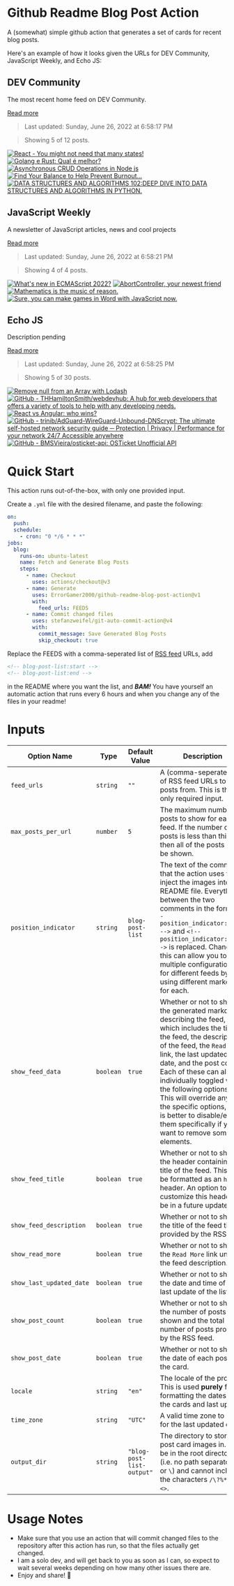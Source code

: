 # Github Readme Blog Post Action

A (somewhat) simple github action that generates a set of cards for recent blog posts.

Here's an example of how it looks given the URLs for DEV Community, JavaScript Weekly, and Echo JS:

<!-- post-list:start -->
## DEV Community

The most recent home feed on DEV Community.

[Read more](https://dev.to)
> Last updated: Sunday, June 26, 2022 at 6:58:17 PM

> Showing 5 of 12 posts.

[![React - You might not need that many states!](https://raw.githubusercontent.com/ErrorGamer2000/github-readme-blog-post-action/main/generated_files/DEV_Community/React_-_You_might_not_need_that_many_states!.svg)](https://dev.to/noriller/react-you-might-not-need-that-many-states-5el)
[![Golang e Rust: Qual é melhor?](https://raw.githubusercontent.com/ErrorGamer2000/github-readme-blog-post-action/main/generated_files/DEV_Community/Golang_e_Rust__Qual_é_melhor_.svg)](https://dev.to/feministech/golang-e-rust-qual-e-melhor-4559)
[![Asynchronous CRUD Operations in Node js](https://raw.githubusercontent.com/ErrorGamer2000/github-readme-blog-post-action/main/generated_files/DEV_Community/Asynchronous_CRUD_Operations_in_Node_js.svg)](https://dev.to/crackingdemon/asynchronous-crud-operations-in-node-js-lgj)
[![Find Your Balance to Help Prevent Burnout...](https://raw.githubusercontent.com/ErrorGamer2000/github-readme-blog-post-action/main/generated_files/DEV_Community/Find_Your_Balance_to_Help_Prevent_Burnout....svg)](https://dev.to/dfeliciano3/find-your-balance-to-help-prevent-burnout-4ebm)
[![DATA STRUCTURES AND ALGORITHMS 102:DEEP DIVE INTO DATA STRUCTURES AND ALGORITHMS IN PYTHON.](https://raw.githubusercontent.com/ErrorGamer2000/github-readme-blog-post-action/main/generated_files/DEV_Community/DATA_STRUCTURES_AND_ALGORITHMS_102_DEEP_DIVE_INTO_DATA_STRUCTURES_AND_ALGORITHMS_IN_PYTHON..svg)](https://dev.to/violakithinji/data-structures-and-algorithms-102deep-dive-into-data-structures-and-algorithms-4n2f)


## JavaScript Weekly

A newsletter of JavaScript articles, news and cool projects

[Read more](https://javascriptweekly.com/)
> Last updated: Sunday, June 26, 2022 at 6:58:21 PM

> Showing 4 of 4 posts.

[![What's new in ECMAScript 2022?](https://raw.githubusercontent.com/ErrorGamer2000/github-readme-blog-post-action/main/generated_files/JavaScript_Weekly/What's_new_in_ECMAScript_2022_.svg)](https://javascriptweekly.com/issues/595)
[![AbortController, your newest friend](https://raw.githubusercontent.com/ErrorGamer2000/github-readme-blog-post-action/main/generated_files/JavaScript_Weekly/AbortController__your_newest_friend.svg)](https://javascriptweekly.com/issues/594)
[![Mathematics is the music of reason.](https://raw.githubusercontent.com/ErrorGamer2000/github-readme-blog-post-action/main/generated_files/JavaScript_Weekly/Mathematics_is_the_music_of_reason..svg)](https://javascriptweekly.com/issues/593)
[![Sure, you can make games in Word with JavaScript now.](https://raw.githubusercontent.com/ErrorGamer2000/github-readme-blog-post-action/main/generated_files/JavaScript_Weekly/Sure__you_can_make_games_in_Word_with_JavaScript_now..svg)](https://javascriptweekly.com/issues/592)


## Echo JS

Description pending

[Read more](
http://www.echojs.com
)
> Last updated: Sunday, June 26, 2022 at 6:58:25 PM

> Showing 5 of 30 posts.

[![Remove null from an Array with Lodash](https://raw.githubusercontent.com/ErrorGamer2000/github-readme-blog-post-action/main/generated_files/_Echo_JS_/Remove_null_from_an_Array_with_Lodash.svg)](
https://masteringjs.io/tutorials/lodash/remove-null-from-array
)
[![GitHub - THHamiltonSmith/webdevhub: A hub for web developers that offers a variety of tools to help with any developing needs.](https://raw.githubusercontent.com/ErrorGamer2000/github-readme-blog-post-action/main/generated_files/_Echo_JS_/GitHub_-_THHamiltonSmith_webdevhub__A_hub_for_web_developers_that_offers_a_variety_of_tools_to_help_with_any_developing_needs..svg)](https://github.com/THHamiltonSmith/webdevhub)
[![React vs Angular: who wins?](https://raw.githubusercontent.com/ErrorGamer2000/github-readme-blog-post-action/main/generated_files/_Echo_JS_/React_vs_Angular__who_wins_.svg)](https://blog.openreplay.com/react-vs-angular-who-wins)
[![GitHub - trinib/AdGuard-WireGuard-Unbound-DNScrypt: The ultimate self-hosted network security guide ─ Protection |  Privacy | Performance for your network 24/7 Accessible anywhere](https://raw.githubusercontent.com/ErrorGamer2000/github-readme-blog-post-action/main/generated_files/_Echo_JS_/GitHub_-_trinib_AdGuard-WireGuard-Unbound-DNScrypt__The_ultimate_self-hosted_network_security_guide_─_Protection____Privacy___Performance_for_your_network_24_7_Accessible_anywhere.svg)](https://github.com/trinib/AdGuard-WireGuard-Unbound-DNScrypt)
[![GitHub - BMSVieira/osticket-api: OSTicket Unofficial API](https://raw.githubusercontent.com/ErrorGamer2000/github-readme-blog-post-action/main/generated_files/_Echo_JS_/GitHub_-_BMSVieira_osticket-api__OSTicket_Unofficial_API.svg)](https://github.com/BMSVieira/osticket-api)


<!-- post-list:end -->

# Quick Start

This action runs out-of-the-box, with only one provided input.

Create a `.yml` file with the desired filename, and paste the following:

```yml
on:
  push:
  schedule:
    - cron: "0 */6 * * *"
jobs:
  blog:
    runs-on: ubuntu-latest
    name: Fetch and Generate Blog Posts
    steps:
      - name: Checkout
        uses: actions/checkout@v3
      - name: Generate
        uses: ErrorGamer2000/github-readme-blog-post-action@v1
        with:
          feed_urls: FEEDS
      - name: Commit changed files
        uses: stefanzweifel/git-auto-commit-action@v4
        with:
          commit_message: Save Generated Blog Posts
          skip_checkout: true
```

Replace the FEEDS with a comma-seperated list of [RSS feed](https://rss.com/blog/how-do-rss-feeds-work/) URLs, add

```md
<!-- blog-post-list:start -->
<!-- blog-post-list:end -->
```

in the README where you want the list, and **_BAM!_** You have yourself an automatic action that runs every 6 hours and when you change any of the files in your readme!

# Inputs

<table>
  <thead>
    <tr>
      <th>Option Name</th>
      <th>Type</th>
      <th>Default Value</th>
      <th>Description</th>
    </tr>
  </thead>
  <tbody>
    <tr>
      <td><code>feed_urls</code></td>
      <td><code>string</code></td>
      <td><code>""</code></td>
      <td>A (comma-seperated) list of RSS feed URLs to load posts from. This is the only required input.</td>
    </tr>
    <tr>
      <td><code>max_posts_per_url</code></td>
      <td><code>number</code></td>
      <td><code>5</code></td>
      <td>The maximum number of posts to show for each feed. If the number of posts is less than this, then all of the posts will be shown.</td>
    </tr>
    <tr>
      <td><code>position_indicator</code></td>
      <td><code>string</code></td>
      <td><code>blog-post-list</code></td>
      <td>The text of the comments that the action uses to inject the images into the README file. Everything between the two comments in the form <code>&lt;!-- position_indicator:start --&gt;</code> and <code>&lt;!-- position_indicator:end --&gt;</code> is replaced. Changing this can allow you to use multiple configurations for different feeds by using different markers for each.</td>
    </tr>
    <tr>
      <td><code>show_feed_data</code></td>
      <td><code>boolean</code></td>
      <td><code>true</code></td>
      <td>Whether or not to show the generated markdown describing the feed, which includes the title of the feed, the description of the feed, the <code>Read More</code> link, the last updated date, and the post count. Each of these can also be individually toggled with the following options. This will override any of the specific options, so it is better to disable/enable them specifically if you want to remove some elements.</td>
    </tr>
    <tr>
      <td><code>show_feed_title</code></td>
      <td><code>boolean</code></td>
      <td><code>true</code></td>
      <td>Whether or not to show the header containing the title of the feed. This will be formatted as an <code>h2</code> header. An option to customize this header will be in a future update.</td>
    </tr>
    <tr>
      <td><code>show_feed_description</code></td>
      <td><code>boolean</code></td>
      <td><code>true</code></td>
      <td>Whether or not to show the title of the feed that is provided by the RSS feed.</td>
    </tr>
    <tr>
      <td><code>show_read_more</code></td>
      <td><code>boolean</code></td>
      <td><code>true</code></td>
      <td>Whether or not to show the <code>Read More</code> link under the feed description.</td>
    </tr>
    <tr>
      <td><code>show_last_updated_date</code></td>
      <td><code>boolean</code></td>
      <td><code>true</code></td>
      <td>Whether or not to show the date and time of the last update of the list.</td>
    </tr>
    <tr>
      <td><code>show_post_count</code></td>
      <td><code>boolean</code></td>
      <td><code>true</code></td>
      <td>Whether or not to show the number of posts shown and the total number of posts provided by the RSS feed.</td>
    </tr>
    <tr>
      <td><code>show_post_date</code></td>
      <td><code>boolean</code></td>
      <td><code>true</code></td>
      <td>Whether or not to show the date of each post on the card.</td>
    </tr>
    <tr>
      <td><code>locale</code></td>
      <td><code>string</code></td>
      <td><code>"en"</code></td>
      <td>The locale of the project. This is used <strong>purely</strong> for formatting the dates of the cards and last update.</td>
    </tr>
    <tr>
      <td><code>time_zone</code></td>
      <td><code>string</code></td>
      <td><code>"UTC"</code></td>
      <td>A valid time zone to use for the last updated date.</td>
    </tr>
    <tr>
      <td><code>output_dir</code></td>
      <td><code>string</code></td>
      <td><code>"blog-post-list-output"</code></td>
      <td>The directory to store the post card images in. Must be in the root directory (i.e. no path separators <code>/</code> or <code>\</code>) and cannot include the characters <code>/\?%*:|"&lt;&gt;</code>.</td>
    </tr>
<!--
    <tr>
      <td><code></code></td>
      <td><cde></cde></td>
      <td><code></code></td>
      <td></td>
    </tr>
-->
  </tbody>
</table>

# Usage Notes

- Make sure that you use an action that will commit changed files to the repository after this action has run, so that the files actually get changed.
- I am a solo dev, and will get back to you as soon as I can, so expect to wait several weeks depending on how many other issues there are.
- Enjoy and share! 🤗
